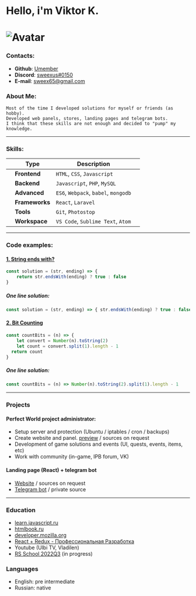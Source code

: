 # __Hello__, i'm Viktor K.
# ![Avatar](https://avatars.githubusercontent.com/u/43033265)
### __Contacts__:

* __Github__:   [Umember](https://github.com/UMember)
* __Discord__:  [sweexus#0150](https://discord.com/users/214828014247215104)
* __E-mail__:   [sweex65@gmail.com](mailto:sweex65@gmail.com)
### __About Me__:
```
Most of the time I developed solutions for myself or friends (as hobby).  
Developed web panels, stores, landing pages and telegram bots.  
I think that these skills are not enough and decided to "pump" my knowledge.
```
---
### __Skills__:

|   | __Type__                | __Description__                        |   |
|---|-------------------------|----------------------------------------|---|
|   | __Frontend__            | `HTML`, `CSS`, `Javascript`            |   |
|   | __Backend__             | `Javascript`, `PHP`, `MySQL`           |   |
|   | __Advanced__            | `ES6`, `Webpack`, `babel`, `mongodb`   |   |
|   | __Frameworks__          | `React`, `Laravel`                     |   |
|   | __Tools__               | `Git`, `Photostop`                     |   |
|   | __Workspace__           | `VS Code`, `Sublime Text`, `Atom`      |   |

---
### __Code examples__:
#### [1. String ends with?](https://www.codewars.com/kata/51f2d1cafc9c0f745c00037d)
```Javascript
const solution = (str, ending) => {
    return str.endsWith(ending) ? true : false
}
```
##### One line solution: 
```Javascript
const solution = (str, ending) => { str.endsWith(ending) ? true : false }
```
#### [2. Bit Counting](https://www.codewars.com/kata/526571aae218b8ee490006f4)
```Javascript
const countBits = (n) => {
    let convert = Number(n).toString(2)
    let count = convert.split(1).length - 1
  return count
}
```
##### One line solution:
```Javascript
const countBits = (n) => Number(n).toString(2).split(1).length - 1
```
---
### __Projects__
#### Perfect World project administrator:
* Setup server and protection (Ubuntu / iptables / cron / backups)
* Create website and panel. [preview](https://drive.google.com/file/d/145XyAUkFNSgvdtTuaQITb7hF-Wjv5gpy/view) / sources on request
* Development of game solutions and events (UI, quests, events, items, etc)
* Work with community (in-game, IPB forum, VK)

#### Landing page (React) + telegram bot

* [Website](https://zhannet-nail.ru/) / sources on request
* [Telegram bot](https://t.me/zhannet_nail_bot) / private source

---
### __Education__
* [learn.javascript.ru](https://learn.javascript.ru)
* [htmlbook.ru](https://htmlbook.ru)
* [developer.mozilla.org](https://developer.mozilla.org)
* [React + Redux - Профессиональная Разработка](https://www.udemy.com/course/pro-react-redux/)
* Youtube (Ulbi TV, Vladilen)
* [RS School 2022Q3](https://wearecommunity.io/events/js-intro-rss-2022q3) (in progress)
### __Languages__
* English: pre intermediate
* Russian: native